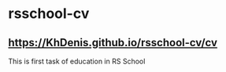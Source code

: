 # rsschool-cv
## https://KhDenis.github.io/rsschool-cv/cv
This is first task of education in RS School 
